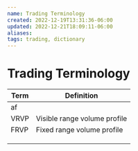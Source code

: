 ```yaml
---
name: Trading Terminology
created: 2022-12-19T13:31:36-06:00
updated: 2022-12-21T18:09:11-06:00
aliases: 
tags: trading, dictionary
---
```

# Trading Terminology

| Term | Definition | 
| --- | --- |
| af | |
| VRVP | Visible range volume profile |
| FRVP | Fixed range volume profile |
|  | |
|  | |
|  | |



